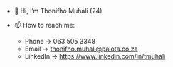 - 👋 Hi, I’m Thonifho Muhali (24)

- 📫 How to reach me: 
  -   Phone     ->  063 505 3348
  -   Email     ->  thonifho.muhali@palota.co.za
  -   LinkedIn  ->  https://www.linkedin.com/in/tmuhali

<!---
tony-rsa/tony-rsa is a ✨ special ✨ repository because its `README.md` (this file) appears on your GitHub profile.
You can click the Preview link to take a look at your changes.
--->
